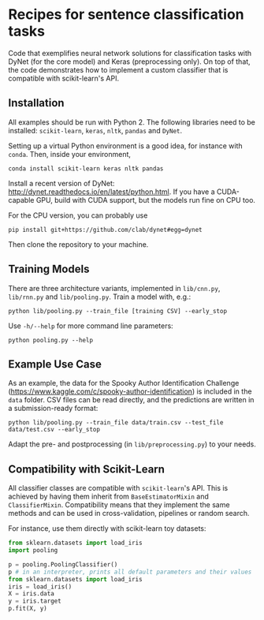 # Recipes for sentence classification tasks

Code that exemplifies neural network solutions for classification tasks with DyNet (for the core model) and Keras (preprocessing only). On top of that, the code demonstrates how to implement a custom classifier that is compatible with scikit-learn's API.

## Installation

All examples should be run with Python 2. The following libraries need to be installed: `scikit-learn`, `keras`, `nltk`,  `pandas` and `DyNet`.

Setting up a virtual Python environment is a good idea, for instance with `conda`. Then, inside your environment,

    conda install scikit-learn keras nltk pandas

Install a recent version of DyNet: http://dynet.readthedocs.io/en/latest/python.html. If you have a CUDA-capable GPU, build with CUDA support, but the models run fine on CPU too.

For the CPU version, you can probably use

    pip install git+https://github.com/clab/dynet#egg=dynet

Then clone the repository to your machine.

## Training Models

There are three architecture variants, implemented in `lib/cnn.py`, `lib/rnn.py` and `lib/pooling.py`. Train a model with, e.g.:

    python lib/pooling.py --train_file [training CSV] --early_stop

Use `-h/--help` for more command line parameters:

    python pooling.py --help

## Example Use Case

As an example, the data for the Spooky Author Identification Challenge (https://www.kaggle.com/c/spooky-author-identification) is included in the `data` folder. CSV files can be read directly, and the predictions are written in a submission-ready format:

    python lib/pooling.py --train_file data/train.csv --test_file data/test.csv --early_stop

Adapt the pre- and postprocessing (in `lib/preprocessing.py`) to your needs.

## Compatibility with Scikit-Learn

All classifier classes are compatible with `scikit-learn`'s API. This is achieved by having them inherit from `BaseEstimatorMixin` and `ClassifierMixin`. Compatibility means that they implement the same methods and can be used in cross-validation, pipelines or random search.

For instance, use them directly with scikit-learn toy datasets:

```python
from sklearn.datasets import load_iris
import pooling

p = pooling.PoolingClassifier()
p # in an interpreter, prints all default parameters and their values
from sklearn.datasets import load_iris
iris = load_iris()
X = iris.data
y = iris.target
p.fit(X, y)
```
